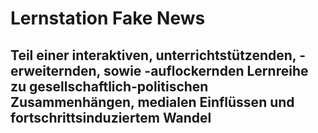 # Lernstation Fake News
## Teil einer interaktiven, unterrichtstützenden, -erweiternden, sowie -auflockernden Lernreihe zu gesellschaftlich-politischen Zusammenhängen, medialen Einflüssen und fortschrittsinduziertem Wandel
